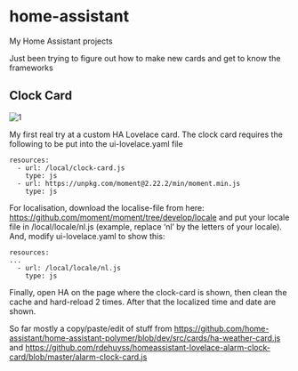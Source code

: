 # home-assistant
My Home Assistant projects

Just been trying to figure out how to make new cards and get to know the frameworks


## Clock Card
![](https://i.imgur.com/L8CFpm6.gif "1")

My first real try at a custom HA Lovelace card. 
The clock card requires the following to be put into the ui-lovelace.yaml file
```
resources:
  - url: /local/clock-card.js
    type: js
  - url: https://unpkg.com/moment@2.22.2/min/moment.min.js
    type: js
```

For localisation, download the localise-file from here: https://github.com/moment/moment/tree/develop/locale
and put your locale file in /local/locale/nl.js (example, replace ‘nl’ by the letters of your locale).
And, modify ui-lovelace.yaml to show this:
```
resources:
...
  - url: /local/locale/nl.js
    type: js
```
Finally, open HA on the page where the clock-card is shown, then clean the cache and hard-reload 2 times. After that the localized time and date are shown.

So far mostly a copy/paste/edit of stuff from 
https://github.com/home-assistant/home-assistant-polymer/blob/dev/src/cards/ha-weather-card.js
and
https://github.com/rdehuyss/homeassistant-lovelace-alarm-clock-card/blob/master/alarm-clock-card.js
